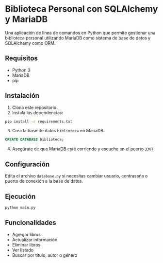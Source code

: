 # Biblioteca Personal con SQLAlchemy y MariaDB

Una aplicación de línea de comandos en Python que permite gestionar una biblioteca personal utilizando MariaDB como sistema de base de datos y SQLAlchemy como ORM.

## Requisitos

- Python 3
- MariaDB
- pip

## Instalación

1. Clona este repositorio.
2. Instala las dependencias:

```bash
pip install -r requirements.txt
```

3. Crea la base de datos `biblioteca` en MariaDB:

```sql
CREATE DATABASE biblioteca;
```

4. Asegúrate de que MariaDB esté corriendo y escuche en el puerto `3307`.

## Configuración

Edita el archivo `database.py` si necesitas cambiar usuario, contraseña o puerto de conexión a la base de datos.

## Ejecución

```bash
python main.py
```

## Funcionalidades

- Agregar libros
- Actualizar información
- Eliminar libros
- Ver listado
- Buscar por título, autor o género
